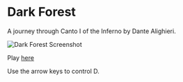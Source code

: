 # Dark Forest

A journey through Canto I of the Inferno by Dante Alighieri.

![Dark Forest Screenshot](https://webstermath.github/blob/master/Dark_Forest_Screenshot.png)

Play [here](https://webstermath.github.io/Dark-Forest/)

Use the arrow keys to control D.